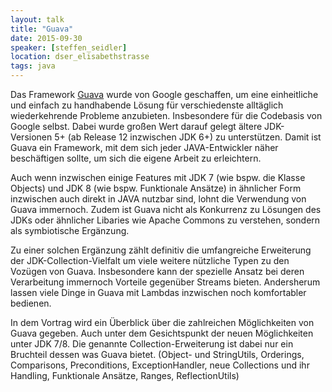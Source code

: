 ```yaml
---
layout: talk
title: "Guava"
date: 2015-09-30
speaker: [steffen_seidler]
location: dser_elisabethstrasse
tags: java
---
```


Das Framework [Guava](https://github.com/google/guava) wurde von Google geschaffen, um eine einheitliche und einfach zu
handhabende Lösung für verschiedenste alltäglich wiederkehrende Probleme anzubieten. Insbesondere für die Codebasis von
Google selbst. Dabei wurde großen Wert darauf gelegt ältere JDK-Versionen 5+ (ab Release 12 inzwischen JDK 6+) zu
unterstützen. Damit ist Guava ein Framework, mit dem sich jeder JAVA-Entwickler näher beschäftigen sollte, um sich die
eigene Arbeit zu erleichtern.

Auch wenn inzwischen einige Features mit JDK 7 (wie bspw. die Klasse Objects) und JDK 8 (wie bspw. Funktionale Ansätze)
in ähnlicher Form inzwischen auch direkt in JAVA nutzbar sind, lohnt die Verwendung von Guava immernoch. Zudem ist Guava
nicht als Konkurrenz zu Lösungen des JDKs oder ähnlicher Libaries wie Apache Commons zu verstehen, sondern als
symbiotische Ergänzung.

Zu einer solchen Ergänzung zählt definitiv die umfangreiche Erweiterung der JDK-Collection-Vielfalt um viele weitere
nützliche Typen zu den Vozügen von Guava. Insbesondere kann der spezielle Ansatz bei deren Verarbeitung immernoch
Vorteile gegenüber Streams bieten. Andersherum lassen viele Dinge in Guava mit Lambdas inzwischen noch komfortabler
bedienen.

In dem Vortrag wird ein Überblick über die zahlreichen Möglichkeiten von Guava gegeben. Auch unter dem Gesichtspunkt der
neuen Möglichkeiten unter JDK 7/8. Die genannte Collection-Erweiterung ist dabei nur ein Bruchteil dessen was Guava
bietet. (Object- und StringUtils, Orderings, Comparisons, Preconditions, ExceptionHandler, neue Collections und ihr
Handling, Funktionale Ansätze, Ranges, ReflectionUtils)
